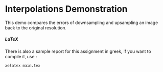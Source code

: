 # Interpolations Demonstration  

This demo compares the errors of downsampling and upsampling an image back to the original resolution.

##### LaTeX

There is also a sample report for this assignment in greek, if you want to compile it, use :   
```
xelatex main.tex
```